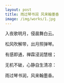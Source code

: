 ```yaml
---
layout: post
title: 雨过琴书润 风来翰墨香
image: /img/works/1.jpg
---
```




入夜歌明月，侵晨舞白云。

松风吹解带，出月照弹琴。

有感即通，禅霖浸润慧根；

无机不破，心静自生清凉：

雨过琴书润，风来翰墨香。